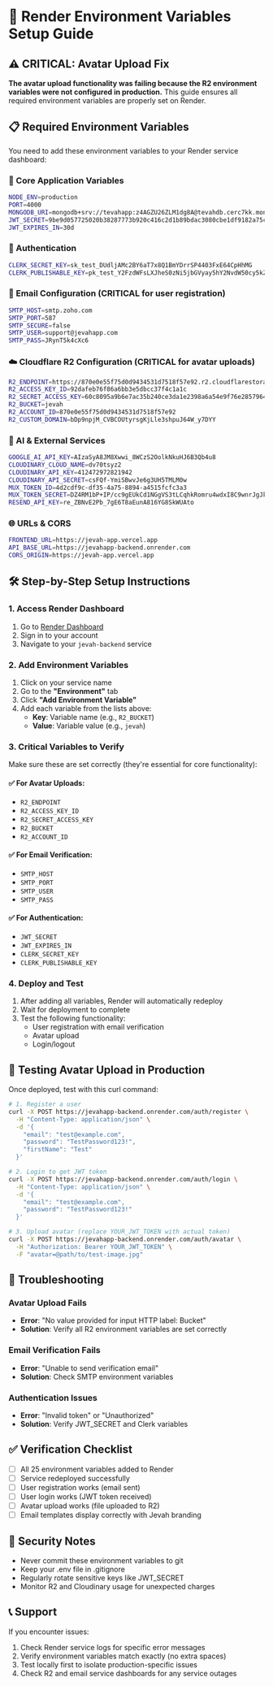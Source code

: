 # 🚀 Render Environment Variables Setup Guide

## ⚠️ CRITICAL: Avatar Upload Fix

**The avatar upload functionality was failing because the R2 environment variables were not configured in production.** This guide ensures all required environment variables are properly set on Render.

## 📋 Required Environment Variables

You need to add these environment variables to your Render service dashboard:

### 🔐 Core Application Variables

```bash
NODE_ENV=production
PORT=4000
MONGODB_URI=mongodb+srv://tevahapp:z4AGZU26ZLM1dg8A@tevahdb.cerc7kk.mongodb.net/tevahdb
JWT_SECRET=9be9d057725020b38287773b920c416c2d1b89bdac3080cbe1df9182a75cef5f66e715ebf744d4c1086b364648309d0a9e4c571ba5851100152627d97a8a8adc
JWT_EXPIRES_IN=30d
```

### 🔑 Authentication

```bash
CLERK_SECRET_KEY=sk_test_DUdljAMc2BY6aT7x8Q1BmYDrrSP4403FxE64CpHhMG
CLERK_PUBLISHABLE_KEY=pk_test_Y2FzdWFsLXJheS0zNi5jbGVyay5hY2NvdW50cy5kZXYk
```

### 📧 Email Configuration (CRITICAL for user registration)

```bash
SMTP_HOST=smtp.zoho.com
SMTP_PORT=587
SMTP_SECURE=false
SMTP_USER=support@jevahapp.com
SMTP_PASS=JRynT5k4cXc6
```

### ☁️ Cloudflare R2 Configuration (CRITICAL for avatar uploads)

```bash
R2_ENDPOINT=https://870e0e55f75d0d9434531d7518f57e92.r2.cloudflarestorage.com/jevah
R2_ACCESS_KEY_ID=92dafeb76f86a6bb3e5dbcc37f4c1a1c
R2_SECRET_ACCESS_KEY=60c8095a9b6e7ac35b240ce3da1e2398a6a54e9f76e285796441abc10d87e857
R2_BUCKET=jevah
R2_ACCOUNT_ID=870e0e55f75d0d9434531d7518f57e92
R2_CUSTOM_DOMAIN=bDp9npjM_CVBCOUtyrsgKjLle3shpuJ64W_y7DYY
```

### 🤖 AI & External Services

```bash
GOOGLE_AI_API_KEY=AIzaSyA8JM8Xwwi_8WCzS2OolkNkuHJ6B3Qb4u8
CLOUDINARY_CLOUD_NAME=dv70tsyz2
CLOUDINARY_API_KEY=412472972821942
CLOUDINARY_API_SECRET=csFQf-YmiSBwvJe6g3UH5TMLM0w
MUX_TOKEN_ID=4d2cdf9c-df35-4a75-8894-a4515fcfc3a3
MUX_TOKEN_SECRET=DZ4RM1bP+IP/cc9gEUkCd1NGgVS3tLCqhkRomru4wdxI8C9wnrJgJk3zKqPqURvcGm1BgUg8FwQ
RESEND_API_KEY=re_ZBNvE2Pb_7gE6T8aEunA816YG8SkWUAto
```

### 🌐 URLs & CORS

```bash
FRONTEND_URL=https://jevah-app.vercel.app
API_BASE_URL=https://jevahapp-backend.onrender.com
CORS_ORIGIN=https://jevah-app.vercel.app
```

## 🛠️ Step-by-Step Setup Instructions

### 1. Access Render Dashboard

1. Go to [Render Dashboard](https://dashboard.render.com/)
2. Sign in to your account
3. Navigate to your `jevah-backend` service

### 2. Add Environment Variables

1. Click on your service name
2. Go to the **"Environment"** tab
3. Click **"Add Environment Variable"**
4. Add each variable from the lists above:
   - **Key**: Variable name (e.g., `R2_BUCKET`)
   - **Value**: Variable value (e.g., `jevah`)

### 3. Critical Variables to Verify

Make sure these are set correctly (they're essential for core functionality):

#### ✅ For Avatar Uploads:

- `R2_ENDPOINT`
- `R2_ACCESS_KEY_ID`
- `R2_SECRET_ACCESS_KEY`
- `R2_BUCKET`
- `R2_ACCOUNT_ID`

#### ✅ For Email Verification:

- `SMTP_HOST`
- `SMTP_PORT`
- `SMTP_USER`
- `SMTP_PASS`

#### ✅ For Authentication:

- `JWT_SECRET`
- `JWT_EXPIRES_IN`
- `CLERK_SECRET_KEY`
- `CLERK_PUBLISHABLE_KEY`

### 4. Deploy and Test

1. After adding all variables, Render will automatically redeploy
2. Wait for deployment to complete
3. Test the following functionality:
   - User registration with email verification
   - Avatar upload
   - Login/logout

## 🧪 Testing Avatar Upload in Production

Once deployed, test with this curl command:

```bash
# 1. Register a user
curl -X POST https://jevahapp-backend.onrender.com/auth/register \
  -H "Content-Type: application/json" \
  -d '{
    "email": "test@example.com",
    "password": "TestPassword123!",
    "firstName": "Test"
  }'

# 2. Login to get JWT token
curl -X POST https://jevahapp-backend.onrender.com/auth/login \
  -H "Content-Type: application/json" \
  -d '{
    "email": "test@example.com",
    "password": "TestPassword123!"
  }'

# 3. Upload avatar (replace YOUR_JWT_TOKEN with actual token)
curl -X POST https://jevahapp-backend.onrender.com/auth/avatar \
  -H "Authorization: Bearer YOUR_JWT_TOKEN" \
  -F "avatar=@path/to/test-image.jpg"
```

## 🔧 Troubleshooting

### Avatar Upload Fails

- **Error**: "No value provided for input HTTP label: Bucket"
- **Solution**: Verify all R2 environment variables are set correctly

### Email Verification Fails

- **Error**: "Unable to send verification email"
- **Solution**: Check SMTP environment variables

### Authentication Issues

- **Error**: "Invalid token" or "Unauthorized"
- **Solution**: Verify JWT_SECRET and Clerk variables

## ✅ Verification Checklist

- [ ] All 25 environment variables added to Render
- [ ] Service redeployed successfully
- [ ] User registration works (email sent)
- [ ] User login works (JWT token received)
- [ ] Avatar upload works (file uploaded to R2)
- [ ] Email templates display correctly with Jevah branding

## 🚨 Security Notes

- Never commit these environment variables to git
- Keep your .env file in .gitignore
- Regularly rotate sensitive keys like JWT_SECRET
- Monitor R2 and Cloudinary usage for unexpected charges

## 📞 Support

If you encounter issues:

1. Check Render service logs for specific error messages
2. Verify environment variables match exactly (no extra spaces)
3. Test locally first to isolate production-specific issues
4. Check R2 and email service dashboards for any service outages
